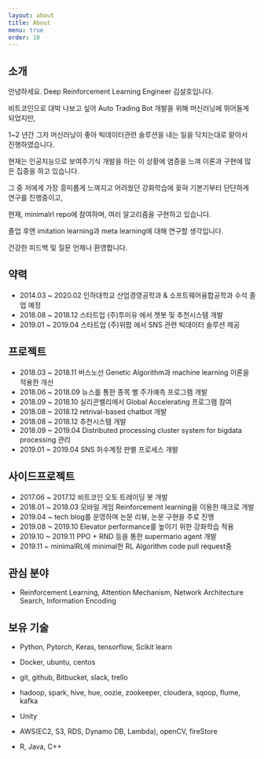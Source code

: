 ```yaml
---
layout: about
title: About
menu: true
order: 10
---
```


## 소개

안녕하세요. Deep Reinforcement Learning Engineer 김설호입니다.

비트코인으로 대박 나보고 싶어 Auto Trading Bot 개발을 위해 머신러닝에 뛰어들게 되었지만,

1~2 년간 그저 머신러닝이 좋아 빅데이터관련 솔루션을 내는 일을 닥치는대로 맡아서 진행하였습니다.

현재는 인공지능으로 보여주기식 개발을 하는 이 상황에 염증을 느껴 이론과 구현에 많은 집중을 하고 있습니다.

그 중 저에게 가장 흥미롭게 느껴지고 어려웠던 강화학습에 꽂혀 기본기부터 단단하게 연구를 진행중이고,

현재, minimalrl repo에 참여하며, 여러 알고리즘을 구현하고 있습니다. 

졸업 후엔 imitation learning과 meta learning에 대해 연구할 생각입니다.

건강한 피드백 및 질문 언제나 환영합니다.

## 약력

- 2014.03 ~ 2020.02 인하대학교 산업경영공학과 & 소프트웨어융합공학과 수석 졸업 예정
- 2018.08 ~ 2018.12 스타트업 (주)투미유 에서 챗봇 및 추천시스템 개발
- 2019.01 ~ 2019.04 스타트업 (주)위팝 에서 SNS 관련 빅데이터 솔루션 제공


## 프로젝트
- 2018.03 ~ 2018.11 버스노선 Genetic Algorithm과 machine learning 이론을 적용한 개선
- 2018.06 ~ 2018.09 뉴스를 통한 종목 별 주가예측 프로그램 개발
- 2018.09 ~ 2018.10 실리콘밸리에서 Global Accelerating 프로그램 참여
- 2018.08 ~ 2018.12 retrival-based chatbot 개발
- 2018.08 ~ 2018.12 추천시스템 개발
- 2018.09 ~ 2019.04 Distributed processing cluster system for bigdata processing 관리
- 2019.01 ~ 2019.04 SNS 허수계정 판별 프로세스 개발

## 사이드프로젝트

- 2017.06 ~ 2017.12 비트코인 오토 트레이딩 봇 개발
- 2018.01 ~ 2018.03 모바일 게임 Reinforcement learning을 이용한 매크로 개발
- 2019.04 ~         tech blog를 운영하며 논문 리뷰, 논문 구현을 주로 진행
- 2019.08 ~ 2019.10 Elevator performance를 높이기 위한 강화학습 적용
- 2019.10 ~ 2019.11 PPO + RND 등을 통한 supermario agent 개발
- 2019.11 ~         minimalRL에 minimal한 RL Algorithm code pull request중


## 관심 분야
- Reinforcement Learning, Attention Mechanism, Network Architecture Search, Information Encoding

## 보유 기술
- Python, Pytorch, Keras, tensorflow, Scikit learn

- Docker, ubuntu, centos

- git, github, Bitbucket, slack, trello 

- hadoop, spark, hive, hue, oozie, zookeeper, cloudera, sqoop, flume, kafka

- Unity

- AWS(EC2, S3, RDS, Dynamo DB, Lambda), openCV, fireStore

- R, Java, C++



